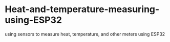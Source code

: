 # Heat-and-temperature-measuring-using-ESP32
using sensors to measure heat, temperature, and other meters using ESP32 
